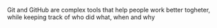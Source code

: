 Git and GitHub are complex tools that help people work better togheter, while keeping track of who did what, when and why
